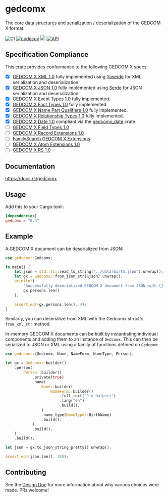 # gedcomx
The core data structures and serialization / deserialization of the GEDCOM X format.

![CI](https://github.com/ephraimkunz/gedcomx-rs/workflows/CI/badge.svg)
[![codecov](https://codecov.io/gh/ephraimkunz/gedcomx-rs/branch/main/graph/badge.svg)](https://codecov.io/gh/ephraimkunz/gedcomx-rs)
[![](https://img.shields.io/crates/v/gedcomx.svg)](https://crates.io/crates/gedcomx)
[![API](https://docs.rs/gedcomx/badge.svg)](https://docs.rs/gedcomx)

## Specification Compliance
This crate provides conformance to the following GEDCOM X specs:
- [x] [GEDCOM X XML 1.0](https://github.com/FamilySearch/gedcomx/blob/master/specifications/xml-format-specification.md) fully implemented using [Yaserde](https://github.com/media-io/yaserde) for XML serialization and deserialization.
- [x] [GEDCOM X JSON 1.0](https://github.com/FamilySearch/gedcomx/blob/master/specifications/json-format-specification.md) fully implemented using [Serde](https://github.com/serde-rs/serde) for JSON serialization and deserialization.
- [x] [GEDCOM X Event Types 1.0](https://github.com/FamilySearch/gedcomx/blob/master/specifications/event-types-specification.md) fully implemented.
- [x] [GEDCOM X Fact Types 1.0](https://github.com/FamilySearch/gedcomx/blob/master/specifications/fact-types-specification.md) fully implemented. 
- [x] [GEDCOM X Name Part Qualifiers 1.0](https://github.com/FamilySearch/gedcomx/blob/master/specifications/name-part-qualifiers-specification.md) fully implemented.
- [x] [GEDCOM X Relationship Types 1.0](https://github.com/FamilySearch/gedcomx/blob/master/specifications/relationship-types-specification.md) fully implemented.
- [x] [GEDCOM X Date 1.0](https://github.com/FamilySearch/gedcomx/blob/master/specifications/date-format-specification.md) compliant via the [gedcomx_date](https://github.com/nicompte/gedcomx-date-rs) crate.
- [ ] [GEDCOM X Field Types 1.0](https://github.com/FamilySearch/gedcomx-record/blob/master/specifications/field-types-specification.md)
- [ ] [GEDCOM X Record Extensions 1.0](https://github.com/FamilySearch/gedcomx-record/blob/master/specifications/record-specification.md)
- [ ] [FamilySearch GEDCOM X Extensions](https://github.com/FamilySearch/gedcomx-familysearch-extensions/blob/master/specifications/gedcomx-familysearch-specification.md)
- [ ] [GEDCOM X Atom Extensions 1.0](https://github.com/FamilySearch/gedcomx-rs/blob/master/specifications/atom-model-specification.md)
- [ ] [GEDCOM X RS 1.0](https://github.com/FamilySearch/gedcomx-rs/blob/master/specifications/rs-specification.md)

## Documentation
https://docs.rs/gedcomx

## Usage
Add this to your Cargo.toml:

```toml
[dependencies]
gedcomx = "0.4"
```

## Example
A GEDCOM X document can be deserialized from JSON:

```rust
use gedcomx::Gedcomx;

fn main() {
    let json = std::fs::read_to_string("../data/birth.json").unwrap();
    let gx = Gedcomx::from_json_str(&json).unwrap();
    println!(
        "Successfully deserialized GEDCOM X document from JSON with {} people inside!",
        gx.persons.len()
    );

    assert_eq!(gx.persons.len(), 4);
}

```

Similarly, you can deserialize from XML with the Gedcomx struct's `from_xml_str` method.

In-memory GEDCOM X documents can be built by instantiating individual components and adding them to an instance of `Gedcomx`.
This can then be serialized to JSON or XML using a family of functions defined on `Gedcomx`:

```rust
use gedcomx::{Gedcomx, Name, NameForm, NameType, Person};

let gx = Gedcomx::builder()
    .person(
        Person::builder()
            .private(true)
            .name(
                Name::builder(
                    NameForm::builder()
                        .full_text("Jim Halpert")
                        .lang("en")
                        .build(),
                )
                .name_type(NameType::BirthName)
                .build(),
            )
            .build(),
    )
    .build();

let json = gx.to_json_string_pretty().unwrap();

assert_eq!(json.len(), 285);
```

## Contributing
See the [Design Doc](DESIGN.md) for more information about why various choices were made. PRs welcome!